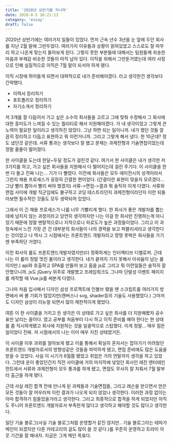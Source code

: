 ```yaml
---
title: '2020년 상반기를 지나며'
date: 2020-8-5 16:21:13
category: 'essay'
draft: false
---
```


2020년 상반기에는 여러가지 일들이 있었다. 먼저 근속 년수 3년을 눈 앞에 두던 회사를 지난 2월 말에 그만두었다. 여러가지 이유들과 상황이 얽혀있었고 스스로도 잘 마무리 하고 나온게 맞는지 돌아보게 된다. 그렇지 못한 부분들에 대해서는 팀원들께 죄송한 마음과 부채감 비슷한 것들이 아직 남아 있다. 이직을 위해서 그만둔거였는데 여러 사정으로 인해 실질적으로 이직은 7월 말이 되서야 하게 됐다. 

이직 시장에 뛰어들게 되면서 대략적으로 내가 준비해야겠다. 라고 생각한건 생각보다 간략했다.

- 이력서 정리하기
- 포트폴리오 정리하기
- 자기소개서 정리하기


저 3개를 잘 다듬어서 가고 싶은 소수의 회사들을 고르고 그에 맞춰 수정해서 그 회사에 대한 흥미도가 느껴질 수 있는 퀄리티로 해서 지원해야겠다. 가 내 생각이었고 그렇게 큰 노력이 필요한 일이라고 생각하진 않았다. 그냥 하면 되는 일이니까. 내가 했던 것들 깔끔히 정리하고 다듬고 표현하고 뭐 이런거니까. 그리고 그렇게 해서 냈다. 한 10군데? 정도 냈던것 같은데. 서류 통과는 생각보다 잘 됐고 문제는 과제전형과 기술면접이었는데 정말 줄줄이 떨어졌다.

한 사이클을 도는데 한달~두달 정도가 걸린것 같다. 여기서 한 사이클은 내가 생각한 저 3가지를 하고, 가고 싶은 회사들을 지원해서 다 떨어지는데 걸린 주기다. 이 사이클을 한번 다 돌고 진짜 나는... 기가 다 빨렸다. 이전에 회사들은 모두 에이전시의 성격이라서 그런지 채용 프로세스가 굉장히 간결한 편이었다. (간결이란 표현이 맞을지 모르겠다... 그냥 빨리 뽑아서 빨리 써야 했겠지) 서류->면접->결과 뭐 솔직히 이게 다였다. 서류와 면접 사이에 개발 직군임에도 불구하고 코딩 테스트라던지 과제전형이라던지 이런 되돌아보면 필수적인 것들도 모두 생략되어 있었다.

그래서 이 긴 채용 프로세스가 나를 너무 기빨리게 했다. 한 회사가 좋은 개발자를 뽑는데에 넘치지 않는 과정이라고 당연히 생각하지만 나는 이걸 한 회사만 진행하는게 아니었기 때문에 정말 멘탈적으로나 지적으로나 피로도가 높은 과정들이었다. 그리고 이 과정속에서 느낀 가장 큰 건 대부분의 회사들이 나의 경력을 보고 퍼블리셔라고 생각한다는 것이었고 나 역시 그 시점에서는 프론트엔드 개발자라고 땅땅 못박은 회사들을 가기엔 부족하단 거였다.

이전 회사의 롤도 프론트엔드개발자였지만(더 정확하게는 인터랙티브 디벨로퍼. 근데 나는 이 롤이 정말 멋진 롤이라고 생각한다. 내가 끝까지 가지 못해서 아쉬움이 남는 롤이지만.) api와 호출하고 SPA를 만들어 보고 돔을 js로 그리고 뭐 이런일들은 솔직히 잘 안했으니까. js도 jQuery 위주로 개발했고 프레임워크도 그나마 단발성 이벤트 페이지를 제작할 때 Vue.js를 써본게 다였다.

그나마 처음 입사해서 디자인 삼성 프로젝트에 인볼브 됐을 땐 스크립트를 여러가지 방면에서 써 볼 기회가 많았지만(캔버스나 svg, shader등의 기술도 사용했었다.) 그마저도 디자인 삼성이 리뉴얼 되면서 많이 제한적이게 됐었다. 

여튼 이 한 사이클을 거치고 든 생각은 이 상태로 가고 싶은 회사를 더 지원해봤자 공수표만 날리는 꼴이다. 였고 공부를 처음부터 다시 하고 이직 준비를 해야 한다는 현 상태를 좀 직시하게됐고 회사에 지원하는 것을 일괄적으로 스탑했다. 이게 정말... 매우 힘든일이었다 진짜. 저 시점에서의 나는 이미 매우 지친 상태였거든.

이 사이클 이후 과외를 알아보게 됐고 이를 통해서 확실히 혼자서는 잡아가기 어려웠던 프론트엔드 개발자로서의 방향성같은 것들을 파악하게 됐고, 면접 준비에도 많은 도움을 받을 수 있었다. 사실 이 시기가 6월쯤 됐었고 취업은 거의 연말까지 생각을 하고 있었다. 그런데 운이 좋았던건지 직전 사이클에 거의 마지막에 넣었던 회사인 레진 엔터테인먼트에서 서류와 과제전형이 모두 통과를 하게 됐고, 면접도 무사히 잘 치뤄서 7월 말부터 출근을 하게 됐다.

근데 사실 레진 합격 전에 만나게 된 과제들과 기술면접들, 그리고 레슨을 받으면서 얻은 모든 것들이 잘 어우러져 이런 결과가 나오게 되지 않았나 생각한다. 이러한 과정 없이는 아마 합격하기 힘들었을거라고 생각한다. 그리고 최종적으로 합격을 하게 되었지만 아직도 주니어 프론트엔드 개발자로서 부족한게 많다고 생각하고 해야할 것도 많다고 생각한다.

일단 기술 블로그(사실 기술 블로그처럼 운영할거 같진 않지만.. 기술 블로그라는 테마가 메인이 되겠지만 다른 카테고리의 글도 많이 쓸 것 같다.)를 꾸준히 운영하고 트라이 아웃 기간을 잘 해내자. 지금은 그게 메인 목표다. 


